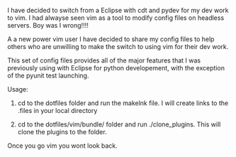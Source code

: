 I have decided to switch from a Eclipse with cdt and pydev for my dev work to vim.  I had alwayse seen vim as a tool to modify config files on headless servers. Boy was I wrong!!!!  

A a new power vim user I have decided to share my config files to help others who are unwilling to make the switch to using vim for their dev work.

This set of config files provides all of the major features that I was previously using with Eclipse for python developement, with the exception of the pyunit test launching.

Usage:
1. cd to the dotfiles folder and run the makelnk file.  I will create links to the .files in your local directory 

2. cd to the dotfiles/vim/bundle/ folder and run ./clone_plugins.  This will clone the plugins to the folder. 

Once you go vim you wont look back.
